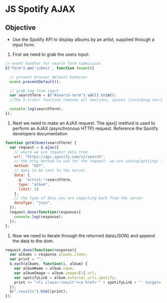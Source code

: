# JS Spotify AJAX

## Objective
* Use the Spotify API to display albums by an artist, supplied through a input form.


1. First we need to grab the users input:

```javascript
// event handler for search form submission
$("form").on('submit', function (event){

  // prevent browser default behavior
  event.preventDefault();

  // grab tag from input
  var searchTerm = $("#search-term").val().trim();
  //The $.trim() function removes all newlines, spaces (including non-breaking spaces), and tabs from the beginning and end of the supplied string. If these whitespace characters occur in the middle of the string, they are preserved.

  console.log(searchTerm);
});
```

1. Next we need to make an AJAX request. The ajax() method is used to perform an AJAX (asynchronous HTTP) request. Reference the Spotify developers documentation
```javascript
function getAlbums(searchTerm) {
  var request = $.ajax({
    // where we are request data from
    url: "https://api.spotify.com/v1/search",
    // the http method to use for the request. we are asking(getting) for data. anytime you visit a website, you are making a GET request
    method: "GET",
    // data to be sent to the server
    data: {
      q: "artist:"+searchTerm,
      type: "album",
      limit: 18
    },
    // the type of data you are expecting back from the server
    dataType: "json",
  });
  request.done(function(response){
    console.log(response);
  });
};
```

1. Now we need to iterate through the returned data(JSON) and append the data to the dom.
```javascript
request.done(function(response){
  var albums = response.albums.items;
  var print = "";
  $.each(albums, function(i, album) {
    var albumName = album.name;
    var albumImage = album.images[1].url;
    var spotifyLink = album.external_urls.spotify;
    print += "<li class='result'><a href='" + spotifyLink + "' targer='_blank'><img src='" + albumImage +"' alt='" + albumName + "'><p class='caption'>"+ albumName +"</p></a></li>";
  });
  $(".results").html(print);
});
```
